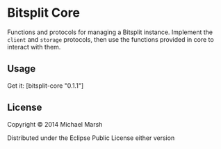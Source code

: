 # Bitsplit Core

Functions and protocols for managing a Bitsplit instance. Implement the `client` and `storage` protocols, then use the functions provided in core to interact with them.

## Usage

Get it: [bitsplit-core "0.1.1"]

## License

Copyright © 2014 Michael Marsh

Distributed under the Eclipse Public License either version

